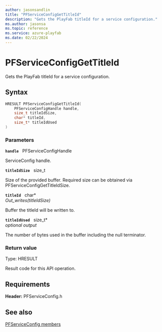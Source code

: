 ```yaml
---
author: jasonsandlin
title: "PFServiceConfigGetTitleId"
description: "Gets the PlayFab titleId for a service configuration."
ms.author: jasonsa
ms.topic: reference
ms.service: azure-playfab
ms.date: 02/22/2024
---
```


# PFServiceConfigGetTitleId  

Gets the PlayFab titleId for a service configuration.  

## Syntax  
  
```cpp
HRESULT PFServiceConfigGetTitleId(  
    PFServiceConfigHandle handle,  
    size_t titleIdSize,  
    char* titleId,  
    size_t* titleIdUsed  
)  
```  
  
### Parameters  
  
**`handle`** &nbsp; PFServiceConfigHandle  
  
ServiceConfig handle.  
  
**`titleIdSize`** &nbsp; size_t  
  
Size of the provided buffer. Required size can be obtained via PFServiceConfigGetTitleIdSize.  
  
**`titleId`** &nbsp; char*  
*_Out_writes_(titleIdSize)*  
  
Buffer the titleId will be written to.  
  
**`titleIdUsed`** &nbsp; size_t*  
*optional output*  
  
The number of bytes used in the buffer including the null terminator.  
  
  
### Return value
Type: HRESULT
  
Result code for this API operation.
  
  
## Requirements  
  
**Header:** PFServiceConfig.h
  
## See also  
[PFServiceConfig members](../pfserviceconfig_members.md)  

  
  
